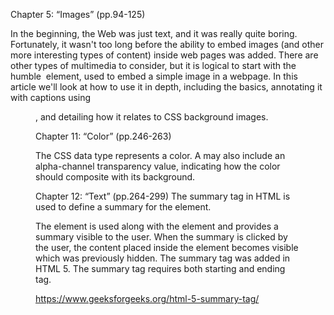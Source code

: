 Chapter 5: “Images” (pp.94-125)

In the beginning, the Web was just text, and it was really quite boring. Fortunately, it wasn't too long before the ability to embed images (and other more interesting types of content) inside web pages was added. There are other types of multimedia to consider, but it is logical to start with the humble <img> element, used to embed a simple image in a webpage. In this article we'll look at how to use it in depth, including the basics, annotating it with captions using <figure>, and detailing how it relates to CSS background images.

Chapter 11: “Color” (pp.246-263)

The <color> CSS data type represents a color. A <color> may also include an alpha-channel transparency value, indicating how the color should composite with its background.



Chapter 12: “Text” (pp.264-299)
The summary tag in HTML is used to define a summary for the  element. 

The element is used along with the element and provides a summary visible to the user.
When the summary is clicked by the user, the content placed inside the element becomes visible which was previously hidden.
The summary tag was added in HTML 5.
The summary tag requires both starting and ending tag.



https://www.geeksforgeeks.org/html-5-summary-tag/